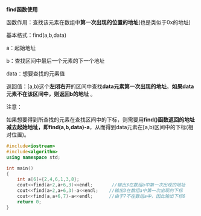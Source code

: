**find函数使用**

函数作用：查找该元素在数组中**第一次出现的位置的地址**(也是类似于0x的地址)

基本格式：find(a,b,data)   

a：起始地址

b：查找区间中最后一个元素的下一个地址

data：想要查找的元素值

返回值：[a,b)这个**左闭右开**的区间中查找**data元素第一次出现的地址**。**如果data元素不在该区间中，则返回b的地址** 。

注意：

如果想要得到所查找的元素在查找区间中的下标，则需要用**find()函数返回的地址减去起始地址，即find(a,b,data)-a**，从而得到data元素在[a,b)区间中的下标(相对位置)。

```c++
#include<iostream>
#include<algorithm>
using namespace std;

int main()
{
	int a[6]={2,4,6,1,3,8};
	cout<<find(a+2,a+6,3)<<endl;       //输出3在数组a中第一次出现的地址 
	cout<<find(a+2,a+6,3)-a<<endl;    //输出3在数组a中第一次出现的下标 
	cout<<find(a,a+6,7)-a<<endl;      //由于7不在数组a中，因此输出下标6 
	return 0;
}
```

